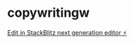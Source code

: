 # copywritingw

[Edit in StackBlitz next generation editor ⚡️](https://stackblitz.com/~/github.com/yolonating1/copywritingw)